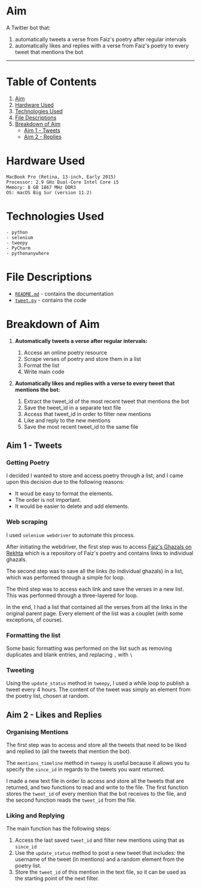# Aim

A Twitter bot that:

1. automatically tweets a verse from Faiz's poetry after regular intervals
2. automatically likes and replies with a verse from Faiz's poetry to every tweet that mentions the bot

---

# Table of Contents
1. [Aim](meehadjawwad/faiz_bot/#aim)
2. [Hardware Used](https://github.com/meehadjawwad/faiz_bot#hardware-used)
3. [Technologies Used](https://github.com/meehadjawwad/faiz_bot#technologies-used)
4. [File Descriptions](https://github.com/meehadjawwad/faiz_bot#file-descriptions)
5. [Breakdown of Aim](https://github.com/meehadjawwad/faiz_bot#breakdown-of-aim)
	* [Aim 1 - Tweets](https://github.com/meehadjawwad/faiz_bot#aim-1---tweets)
	* [Aim 2 - Replies](https://github.com/meehadjawwad/faiz_bot#aim-2---replies)


# Hardware Used

```
MacBook Pro (Retina, 13-inch, Early 2015)
Processor: 2.9 GHz Dual-Core Intel Core i5
Memory: 8 GB 1867 MHz DDR3
OS: macOS Big Sur (version 11.2)
```

# Technologies Used

```
- python
- selenium
- tweepy
- PyCharm
- pythonanywhere
```

# File Descriptions
* [`README.md`](https://github.com/meehadjawwad/faiz_bot/blob/master/README.md) - contains the documentation
* [`tweet.py`](https://github.com/meehadjawwad/faiz_bot/blob/master/tweet.py) - contains the code

# Breakdown of Aim

1. **Automatically tweets a verse after regular intervals:**
    1. Access an online poetry resource
    2. Scrape verses of poetry and store them in a list
    3. Format the list
    4. Write main code
    
2. **Automatically likes and replies with a verse to every tweet that mentions the bot:**
    1. Extract the tweet_id of the most recent tweet that mentions the bot
    2. Save the tweet_id in a separate text file
    3. Access that tweet_id in order to filter new mentions
    4. Like and reply to the new mentions
    5. Save the most recent tweet_id to the same file

## Aim 1 - Tweets

### Getting Poetry

I decided I wanted to store and access poetry  through a list; and I came upon this decision due to the following reasons:

- It woud be easy to format the elements.
- The order is not important.
- It would be easier to delete and add elements.

### Web scraping

I used ```selenium webdriver``` to automate this process.

After initiating the webdriver, the first step was to access [Faiz's Ghazals on Rekhta](https://www.rekhta.org/poets/faiz-ahmad-faiz/ghazals) which is a repository of Faiz's poetry and contains links to individual ghazals.

The second step was to save all the links (to individual ghazals) in a list, which was performed through a simple for loop.

The third step was to access each link and save the verses in a new list. This was performed through a three-layered for loop.

In the end, I had a list that contained all the verses from all the links in the original parent page. Every element of the list was a couplet (with some exceptions, of course).

### Formatting the list

Some basic formatting was performed on the list such as removing duplicates and blank entries, and replacing `,` with `\`

### Tweeting

Using the ```update_status``` method in ```tweepy```, I used a while loop to publish a tweet every 4 hours. The content of the tweet was simply an element from the poetry list, chosen at random.

## Aim 2 - Likes and Replies

### Organising Mentions

The first step was to access and store all the tweets that need to be liked and replied to (all the tweets that mention the bot).

The `mentions_timeline` method in `tweepy` is useful because it allows you tu specify the `since_id` in regards to the tweets you want returned.

I made a new text file in order to access and store all the tweets that are returned, and two functions to read and write to the file.
The first function stores the `tweet_id` of every mention that the bot receives to the file, and the second function reads the `tweet_id` from the file.

### Liking and Replying

The main function has the following steps:

1. Access the last saved `tweet_id` and filter new mentions using that as `since_id`
2. Use the `update_status` method to post a new tweet that includes: the username of the tweet (in mentions) and a random element from the poetry list.
3. Store the `tweet_id` of this mention in the text file, so it can be used as the starting point of the next filter.